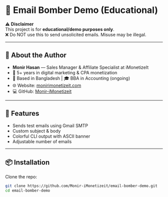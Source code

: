 # 📧 Email Bomber Demo (Educational)

⚠️ **Disclaimer**  
This project is for **educational/demo purposes only**.  
❌ Do NOT use this to send unsolicited emails. Misuse may be illegal.

---

## 👤 About the Author
- **Monir Hasan** — Sales Manager & Affiliate Specialist at iMonetizeIt  
- 💼 5+ years in digital marketing & CPA monetization  
- 📍 Based in Bangladesh | 🎓 BBA in Accounting (ongoing)  
- 🌐 Website: [monirimonetizeit.com](https://monirimonetizeit.com)  
- 💻 GitHub: [Monir-iMonetizeit](https://github.com/Monir-iMonetizeit)  

---

## 🚀 Features
- Sends test emails using Gmail SMTP
- Custom subject & body
- Colorful CLI output with ASCII banner
- Adjustable number of emails

---

## 📦 Installation

Clone the repo:

```bash
git clone https://github.com/Monir-iMonetizeit/email-bomber-demo.git
cd email-bomber-demo
